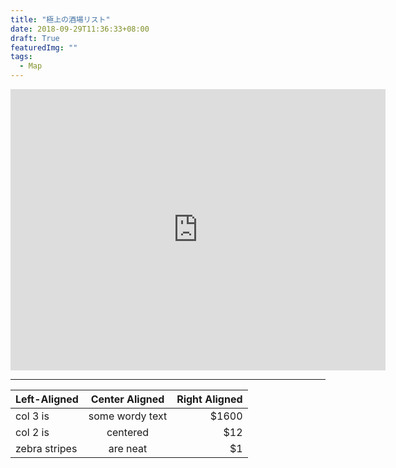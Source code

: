 ```yaml
---
title: "極上の酒場リスト"
date: 2018-09-29T11:36:33+08:00
draft: True
featuredImg: ""
tags:
  - Map
---
```



<iframe src="https://www.google.com/maps/embed?pb=!1m18!1m12!1m3!1d3166.370085681624!2d139.960889715309!3d37.47559217981502!2m3!1f0!2f0!3f0!3m2!1i1024!2i768!4f13.1!3m3!1m2!1s0x5ff554df9c3bd47d%3A0xfdcd9fb87e9cc865!2z5Lya5rSl5p2x5bGx5rip5rOJIOOBhOOCjeOCiuOBruWuvyDoiqblkI0!5e0!3m2!1sja!2sjp!4v1571923252206!5m2!1sja!2sjp" width="600" height="450" frameborder="0" style="border:0;" allowfullscreen=""></iframe>

---


| Left-Aligned  | Center Aligned  | Right Aligned |
| :------------ | :-------------: | ------------: |
| col 3 is      | some wordy text |         $1600 |
| col 2 is      |    centered     |           $12 |
| zebra stripes |    are neat     |            $1 |
